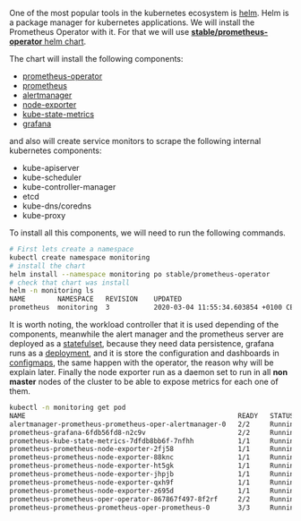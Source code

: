 
One of the most popular tools in the kubernetes ecosystem is [helm](https://helm.sh). Helm is a package manager for kubernetes applications. 
We will install the Prometheus Operator with it. For that we will use [**stable/prometheus-operator** helm chart](https://github.com/helm/charts/tree/master/stable/prometheus-operator).

The chart will install the following components:

- [prometheus-operator](https://github.com/coreos/prometheus-operator)
- [prometheus](https://prometheus.io/)
- [alertmanager](https://prometheus.io/)
- [node-exporter](https://github.com/helm/charts/tree/master/stable/prometheus-node-exporter)
- [kube-state-metrics](https://github.com/helm/charts/tree/master/stable/kube-state-metrics)
- [grafana](https://github.com/helm/charts/tree/master/stable/grafana)

and also will create service monitors to scrape the following internal kubernetes components:

- kube-apiserver
- kube-scheduler
- kube-controller-manager
- etcd
- kube-dns/coredns
- kube-proxy

To install all this components, we will need to run the following commands.

```bash
# First lets create a namespace
kubectl create namespace monitoring
# install the chart
helm install --namespace monitoring po stable/prometheus-operator
# check that chart was install 
helm -n monitoring ls
NAME      	NAMESPACE 	REVISION	UPDATED                             	STATUS  	CHART                     	APP VERSION
prometheus	monitoring	3       	2020-03-04 11:55:34.603854 +0100 CET	deployed	prometheus-operator-8.10.0	0.36.0
```


It is worth noting, the workload controller that it is used depending of the components, meanwhile the alert manager and the prometheus server are deployed as a [statefulset](https://kubernetes.io/docs/concepts/workloads/controllers/statefulset/), because they need data persistence, grafana runs as a [deployment](https://kubernetes.io/docs/concepts/workloads/controllers/deployment/), and it is store the configuration and dashboards in [configmaps](https://kubernetes.io/docs/concepts/configuration/configmap), the same happen with the operator, the reason why will be explain later. Finally the node exporter run as a daemon set to run in all **non master** nodes of the cluster to be able to expose metrics for each one of them. 

```bash
kubectl -n monitoring get pod
NAME                                                     READY   STATUS    RESTARTS   AGE
alertmanager-prometheus-prometheus-oper-alertmanager-0   2/2     Running   0          6h44m
prometheus-grafana-6fdb56fd8-n2c9v                       2/2     Running   0          16h
prometheus-kube-state-metrics-7dfdb8bb6f-7nfhh           1/1     Running   0          11h
prometheus-prometheus-node-exporter-2fj58                1/1     Running   0          2m8s
prometheus-prometheus-node-exporter-88knc                1/1     Running   0          21m
prometheus-prometheus-node-exporter-ht5gk                1/1     Running   0          38m
prometheus-prometheus-node-exporter-jhpjb                1/1     Running   0          3h41m
prometheus-prometheus-node-exporter-qxh9f                1/1     Running   0          2d22h
prometheus-prometheus-node-exporter-z695d                1/1     Running   0          6h54m
prometheus-prometheus-oper-operator-867867f497-8f2rf     2/2     Running   0          17h
prometheus-prometheus-prometheus-oper-prometheus-0       3/3     Running   1          3h3m
```


